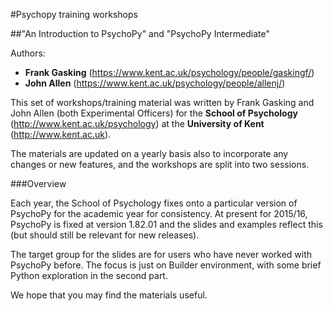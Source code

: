 #Psychopy training workshops

##"An Introduction to PsychoPy" and "PsychoPy Intermediate"

Authors:

* **Frank Gasking** (https://www.kent.ac.uk/psychology/people/gaskingf/)
* **John Allen** (https://www.kent.ac.uk/psychology/people/allenj/)

This set of workshops/training material was written by Frank Gasking and John Allen (both Experimental Officers) for the **School of Psychology** (http://www.kent.ac.uk/psychology) at the **University of Kent** (http://www.kent.ac.uk).

The materials are updated on a yearly basis also to incorporate any changes or new features, and the workshops are split into two sessions.

###Overview

Each year, the School of Psychology fixes onto a particular version of PsychoPy for the academic year for consistency.  At present for 2015/16, PsychoPy is fixed at version 1.82.01 and the slides and examples reflect this (but should still be relevant for new releases).

The target group for the slides are for users who have never worked with PsychoPy before.  The focus is just on Builder environment, with some brief Python exploration in the second part.

We hope that you may find the materials useful.